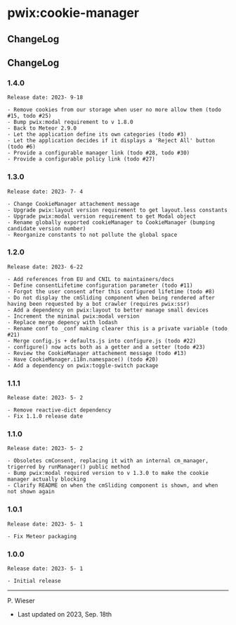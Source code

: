 # pwix:cookie-manager

## ChangeLog

## ChangeLog

### 1.4.0

    Release date: 2023- 9-18

    - Remove cookies from our storage when user no more allow them (todo #15, todo #25)
    - Bump pwix:modal requirement to v 1.8.0
    - Back to Meteor 2.9.0
    - Let the application define its own categories (todo #3)
    - Let the application decides if it displays a 'Reject All' button (todo #6)
    - Provide a configurable manager link (todo #28, todo #30)
    - Provide a configurable policy link (todo #27)

### 1.3.0

    Release date: 2023- 7- 4

    - Change CookieManager attachement message
    - Upgrade pwix:layout version requirement to get layout.less constants
    - Upgrade pwix:modal version requirement to get Modal object
    - Rename globally exported cookieManager to CookieManager (bumping candidate version number)
    - Reorganize constants to not pollute the global space

### 1.2.0

    Release date: 2023- 6-22

    - Add references from EU and CNIL to maintainers/docs
    - Define consentLifetime configuration parameter (todo #11)
    - Forgot the user consent after this configured lifetime (todo #8)
    - Do not display the cmSliding component when being rendered after having been requested by a bot crawler (requires pwix:ssr)
    - Add a dependency on pwix:layout to better manage small devices
    - Increment the minimal pwix:modal version
    - Replace merge depency with lodash
    - Rename conf to _conf making clearer this is a private variable (todo #21)
    - Merge config.js + defaults.js into configure.js (todo #22)
    - configure() now acts both as a getter and a setter (todo #23)
    - Review the CookieManager attachement message (todo #13)
    - Have CookieManager.i18n.namespace() (todo #20)
    - Add a dependency on pwix:toggle-switch package

### 1.1.1

    Release date: 2023- 5- 2

    - Remove reactive-dict dependency
    - Fix 1.1.0 release date

### 1.1.0

    Release date: 2023- 5- 2

    - Obsoletes cmConsent, replacing it with an internal cm_manager, trigerred by runManager() public method
    - Bump pwix:modal required version to v 1.3.0 to make the cookie manager actually blocking
    - Clarify README on when the cmSliding component is shown, and when not shown again

### 1.0.1

    Release date: 2023- 5- 1

    - Fix Meteor packaging

### 1.0.0

    Release date: 2023- 5- 1

    - Initial release

---
P. Wieser
- Last updated on 2023, Sep. 18th
